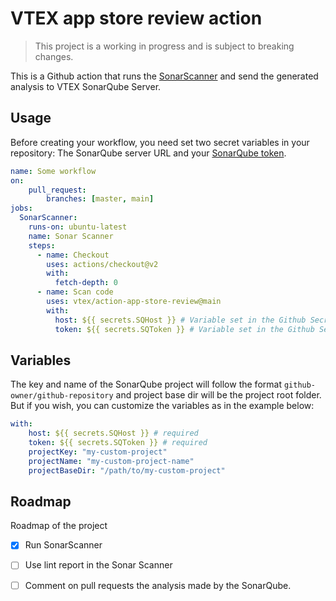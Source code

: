 # VTEX app store review action
> This project is a working in progress and is subject to breaking changes.

This is a Github action that runs the [SonarScanner](https://docs.sonarqube.org/latest/analysis/scan/sonarscanner/) and send the generated analysis to VTEX SonarQube Server.

## Usage

Before creating your workflow, you need set two secret variables in your repository: The SonarQube server URL and your [SonarQube token](https://docs.sonarqube.org/latest/user-guide/user-token/).

```yml
name: Some workflow
on:
    pull_request:
        branches: [master, main]
jobs:
  SonarScanner:
    runs-on: ubuntu-latest
    name: Sonar Scanner
    steps:
      - name: Checkout
        uses: actions/checkout@v2
        with:
          fetch-depth: 0
      - name: Scan code
        uses: vtex/action-app-store-review@main
        with:
          host: ${{ secrets.SQHost }} # Variable set in the Github Secrets
          token: ${{ secrets.SQToken }} # Variable set in the Github Secrets
```

## Variables

The key and name of the SonarQube project will follow the format `github-owner/github-repository` and project base dir will be the project root folder. But if you wish, you can customize the variables as in the example below:

```yml
with:
    host: ${{ secrets.SQHost }} # required
    token: ${{ secrets.SQToken }} # required
    projectKey: "my-custom-project"
    projectName: "my-custom-project-name"
    projectBaseDir: "/path/to/my-custom-project"
```

## Roadmap

Roadmap of the project

- [x] Run SonarScanner
- [ ] Use lint report in the Sonar Scanner
- [ ] Comment on pull requests the analysis made by the SonarQube. 

